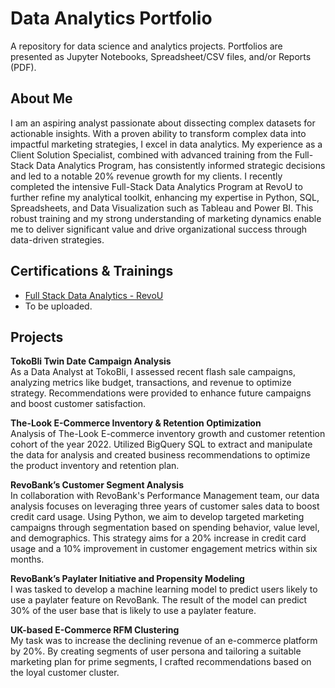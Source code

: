 # Data Analytics Portfolio
A repository for data science and analytics projects. Portfolios are presented as Jupyter Notebooks, Spreadsheet/CSV files, and/or Reports (PDF).

## About Me
I am an aspiring analyst passionate about dissecting complex datasets for actionable insights. With a proven ability to transform complex data into impactful marketing strategies, I excel in data analytics. My experience as a Client Solution Specialist, combined with advanced training from the Full-Stack Data Analytics Program, has consistently informed strategic decisions and led to a notable 20% revenue growth for my clients. I recently completed the intensive Full-Stack Data Analytics Program at RevoU to further refine my analytical toolkit, enhancing my expertise in Python, SQL, Spreadsheets, and Data Visualization such as Tableau and Power BI. This robust training and my strong understanding of marketing dynamics enable me to deliver significant value and drive organizational success through data-driven strategies.


## Certifications & Trainings
- [Full Stack Data Analytics - RevoU](https://certificates.revou.co/satryo-sunu-prabowo-certificate-achievements-facfsda23.pdf)
- To be uploaded.


## Projects

**TokoBli Twin Date Campaign Analysis**  
As a Data Analyst at TokoBli, I assessed recent flash sale campaigns, analyzing metrics like budget, transactions, and revenue to optimize strategy. Recommendations were provided to enhance future campaigns and boost customer satisfaction.

**The-Look E-Commerce Inventory & Retention Optimization**  
Analysis of The-Look E-commerce inventory growth and customer retention cohort of the year 2022. Utilized BigQuery SQL to extract and manipulate the data for analysis and created business recommendations to optimize the product inventory and retention plan.

**RevoBank’s Customer Segment Analysis**  
In collaboration with RevoBank's Performance Management team, our data analysis focuses on leveraging three years of customer sales data to boost credit card usage. Using Python, we aim to develop targeted marketing campaigns through segmentation based on spending behavior, value level, and demographics. This strategy aims for a 20% increase in credit card usage and a 10% improvement in customer engagement metrics within six months.

**RevoBank’s Paylater Initiative and Propensity Modeling**  
I was tasked to develop a machine learning model to predict users likely to use a paylater feature on RevoBank. The result of the model can predict 30% of the user base that is likely to use a paylater feature.

**UK-based E-Commerce RFM Clustering**  
My task was to increase the declining revenue of an e-commerce platform by 20%. By creating segments of user persona and tailoring a suitable marketing plan for prime segments, I crafted recommendations based on the loyal customer cluster.
